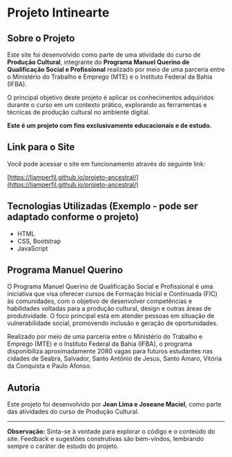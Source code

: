 # Projeto Intinearte

## Sobre o Projeto

Este site foi desenvolvido como parte de uma atividade do curso de **Produção Cultural**, integrante do **Programa Manuel Querino de Qualificação Social e Profissional** realizado por meio de uma parceria entre o Ministério do Trabalho e Emprego (MTE) e o Instituto Federal da Bahia (IFBA).

O principal objetivo deste projeto é aplicar os conhecimentos adquiridos durante o curso em um contexto prático, explorando as ferramentas e técnicas de produção cultural no ambiente digital.

**Este é um projeto com fins exclusivamente educacionais e de estudo.**

## Link para o Site

Você pode acessar o site em funcionamento através do seguinte link:

[https://liamperfil.github.io/projeto-ancestral/](https://liamperfil.github.io/projeto-ancestral/)

## Tecnologias Utilizadas (Exemplo - pode ser adaptado conforme o projeto)

* HTML
* CSS, Bootstrap
* JavaScript

## Programa Manuel Querino

O Programa Manuel Querino de Qualificação Social e Profissional é uma iniciativa que visa oferecer cursos de Formação Inicial e Continuada (FIC) às comunidades, com o objetivo de desenvolver competências e habilidades voltadas para a produção cultural, design e outras áreas de produtividade. O foco principal está em atender pessoas em situação de vulnerabilidade social, promovendo inclusão e geração de oportunidades.

Realizado por meio de uma parceria entre o Ministério do Trabalho e Emprego (MTE) e o Instituto Federal da Bahia (IFBA), o programa disponibiliza aproximadamente 2080 vagas para futuros estudantes nas cidades de Seabra, Salvador, Santo Antônio de Jesus, Santo Amaro, Vitória da Conquista e Paulo Afonso.

## Autoria

Este projeto foi desenvolvido por **Jean Lima e Joseane Maciel**, como parte das atividades do curso de Produção Cultural.

---

**Observação:** Sinta-se à vontade para explorar o código e o conteúdo do site. Feedback e sugestões construtivas são bem-vindos, lembrando sempre o caráter de estudo do projeto.
